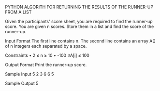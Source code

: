 PYTHON ALGORITH FOR RETURNING THE RESULTS OF THE RUNNER-UP FROM A LIST

Given the participants' score sheet, you are required to find the runner-up
score. You are given n scores. Store them in a list and find the score of the
runner-up.


Input Format
The first line contains n. The second line contains an array A[] of n integers
each separated by a space.


Constraints
• 2 ≤ n ≥ 10
• -100 ≤A[i] ≤ 100


Output Format
Print the runner-up score.


Sample Input 
5
2 3 6 6 5


Sample Output 
5


